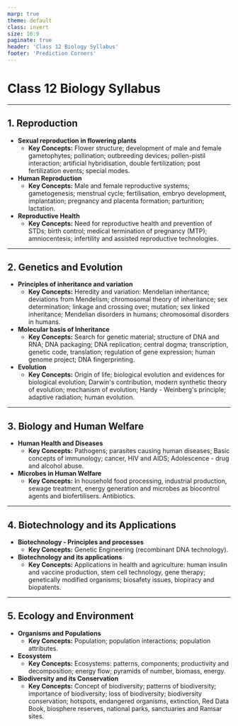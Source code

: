 ```yaml
---
marp: true
theme: default
class: invert
size: 16:9
paginate: true
header: 'Class 12 Biology Syllabus'
footer: 'Prediction Corners'
---
```


# Class 12 Biology Syllabus

---

## 1. Reproduction
*   **Sexual reproduction in flowering plants**
    *   **Key Concepts:** Flower structure; development of male and female gametophytes; pollination; outbreeding devices; pollen-pistil interaction; artificial hybridisation, double fertilization; post fertilization events; special modes.
*   **Human Reproduction**
    *   **Key Concepts:** Male and female reproductive systems; gametogenesis; menstrual cycle; fertilisation, embryo development, implantation; pregnancy and placenta formation; parturition; lactation.
*   **Reproductive Health**
    *   **Key Concepts:** Need for reproductive health and prevention of STDs; birth control; medical termination of pregnancy (MTP); amniocentesis; infertility and assisted reproductive technologies.

---

## 2. Genetics and Evolution
*   **Principles of inheritance and variation**
    *   **Key Concepts:** Heredity and variation: Mendelian inheritance; deviations from Mendelism; chromosomal theory of inheritance; sex determination; linkage and crossing over; mutation; sex linked inheritance; Mendelian disorders in humans; chromosomal disorders in humans.
*   **Molecular basis of Inheritance**
    *   **Key Concepts:** Search for genetic material; structure of DNA and RNA; DNA packaging; DNA replication; central dogma; transcription, genetic code, translation; regulation of gene expression; human genome project; DNA fingerprinting.
*   **Evolution**
    *   **Key Concepts:** Origin of life; biological evolution and evidences for biological evolution; Darwin's contribution, modern synthetic theory of evolution; mechanism of evolution; Hardy - Weinberg's principle; adaptive radiation; human evolution.

---

## 3. Biology and Human Welfare
*   **Human Health and Diseases**
    *   **Key Concepts:** Pathogens; parasites causing human diseases; Basic concepts of immunology; cancer, HIV and AIDS; Adolescence - drug and alcohol abuse.
*   **Microbes in Human Welfare**
    *   **Key Concepts:** In household food processing, industrial production, sewage treatment, energy generation and microbes as biocontrol agents and biofertilisers. Antibiotics.

---

## 4. Biotechnology and its Applications
*   **Biotechnology - Principles and processes**
    *   **Key Concepts:** Genetic Engineering (recombinant DNA technology).
*   **Biotechnology and its applications**
    *   **Key Concepts:** Applications in health and agriculture: human insulin and vaccine production, stem cell technology, gene therapy; genetically modified organisms; biosafety issues, biopiracy and biopatents.

---

## 5. Ecology and Environment
*   **Organisms and Populations**
    *   **Key Concepts:** Population; population interactions; population attributes.
*   **Ecosystem**
    *   **Key Concepts:** Ecosystems: patterns, components; productivity and decomposition; energy flow; pyramids of number, biomass, energy.
*   **Biodiversity and its Conservation**
    *   **Key Concepts:** Concept of biodiversity; patterns of biodiversity; importance of biodiversity; loss of biodiversity; biodiversity conservation; hotspots, endangered organisms, extinction, Red Data Book, biosphere reserves, national parks, sanctuaries and Ramsar sites.
